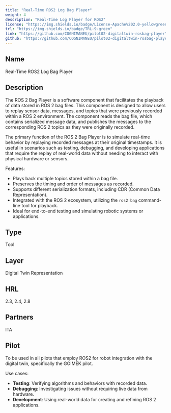 ```yaml
---
title: "Real-Time ROS2 Log Bag Player"
weight: 4
description: "Real-Time Log Player for ROS2"
license: "https://img.shields.io/badge/License-Apache%202.0-yellowgreen"
trl: "https://img.shields.io/badge/TRL-9-green"
link: "https://github.com/COGNIMANEU/pilot02-digitaltwin-rosbag-player"
github: "https://github.com/COGNIMANEU/pilot02-digitaltwin-rosbag-player"
---
```


## Name
Real-Time ROS2 Log Bag Player

## Description

The ROS 2 Bag Player is a software component that facilitates the playback of data stored in ROS 2 bag files. This component is designed to allow users to replay sensor data, messages, and topics that were previously recorded within a ROS 2 environment. The component reads the bag file, which contains serialized message data, and publishes the messages to the corresponding ROS 2 topics as they were originally recorded.

The primary function of the ROS 2 Bag Player is to simulate real-time behavior by replaying recorded messages at their original timestamps. It is useful in scenarios such as testing, debugging, and developing applications that require the replay of real-world data without needing to interact with physical hardware or sensors.

Features:
- Plays back multiple topics stored within a bag file.
- Preserves the timing and order of messages as recorded.
- Supports different serialization formats, including CDR (Common Data Representation).
- Integrated with the ROS 2 ecosystem, utilizing the `ros2 bag` command-line tool for playback.
- Ideal for end-to-end testing and simulating robotic systems or applications.

## Type
Tool

## Layer
Digital Twin Representation

## HRL
2.3, 2.4, 2.8

## Partners
ITA

## Pilot
To be used in all pilots that employ ROS2 for robot integration with the digital twin, specifically the GOIMEK pilot. 

Use cases:
- **Testing**: Verifying algorithms and behaviors with recorded data.
- **Debugging**: Investigating issues without requiring live data from hardware.
- **Development**: Using real-world data for creating and refining ROS 2 applications.